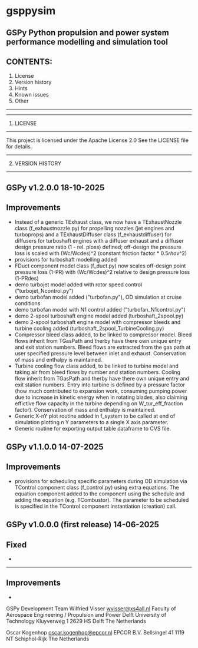 # gsppysim
GSPy Python propulsion and power system performance modelling and simulation tool
--------------------------------------------------------------------------------
CONTENTS:
---------------------------------
1. License
2. Version history
3. Hints
4. Known issues
5. Other
---------------------------------

********************************************************************************
1. LICENSE
********************************************************************************

This project is licensed under the Apache License 2.0
See the LICENSE file for details.

********************************************************************************
2. VERSION HISTORY
********************************************************************************
GSPy v1.2.0.0                                                         18-10-2025
--------------------------------------------------------------------------------
Improvements
--------------------------------------------------------------------------------
* Instead of a generic TExhaust class, we now have a TExhaustNozzle class
  (f_exhaustnozzle.py) for propelling nozzles (jet engines and turboprops)
  and a TExhaustDiffuser class
  (f_exhaustdiffuser) for diffusers for turboshaft engines with a diffuser
  exhaust and a diffuser design pressure ratio (1 - rel. ploss) defined;
  off-design the pressure loss is scaled with (Wc/Wcdes)^2 (constant friction
  factor * 0.5*rho*v^2)
* provisions for turboshaft modelling  added
* FDuct component model class (f_duct.py) now scales off-design point
  pressure loss (1-PR) with (Wc/Wcdes)^2 relative to design pressure loss
  (1-PRdes)
* demo turbojet model added with rotor speed control ("turbojet_Ncontrol.py")
* demo turbofan model added ("turbofan.py"), OD simulation at cruise
  conditions
* demo turbofan model with N1 control added ("turbofan_N1control.py")
* demo 2-spool turboshaft engine model added (turboshaft_2spool.py)
* demo 2-spool turboshaft engine model with compressor bleeds and
  turbine cooling added (turboshaft_2spool_TurbineCooling.py)
* Compressor bleed class added, to be linked to compressor model. Bleed flows
  inherit from TGasPath and therby have there own unique entry and exit
  station numbers. Bleed flows are extracted from the gas path at user
  specified pressure level between inlet and exhaust. Conservation of mass
  and enthalpy is maintained.
* Turbine cooling flow class added, to be linked to turbine model and taking
  air from bleed flows by number and station numbers. Cooling flow
  inherit from TGasPath and therby have there own unique entry and exit
  station numbers. Entry into turbine is defined by a pressure factor (how
  much contributed to expansion work, consuming pumping power due to
  increase in kinetic energy when in rotating blades, also claiming effictive
  flow capacity in the turbine depending on W_tur_eff_fraction factor).
  Conservation of mass and enthalpy is maintained.
* Generic X-nY plot routine added in f_system to be called at end of simulation
  plotting n Y parameters to a single X axis parameter.
* Generic routine for exporting output table dataframe to CVS file.

GSPy v1.1.0.0                                                         14-07-2025
--------------------------------------------------------------------------------
Improvements
--------------------------------------------------------------------------------
* provisions for scheduling specific parameters during OD simulation
  via TControl component class (f_control.py) using extra equations. The
  equation component added to the component using the schedule and adding the
  equation (e.g. TCombustor). The parameter to be scheduled is specified in the
  TControl component instantiation (creation) call.

GSPy v1.0.0.0        (first release)                                  14-06-2025
--------------------------------------------------------------------------------
Fixed
--------------------------------------------------------------------------------
*

--------------------------------------------------------------------------------
Improvements
--------------------------------------------------------------------------------
*

GSPy Development Team
Wilfried Visser
wvisser@xs4all.nl
Faculty of Aerospace Engineering / Propulsion and Power
Delft University of Technology
Kluyverweg 1
2629 HS Delft
The Netherlands

Oscar Kogenhop
oscar.kogenhop@epcor.nl
EPCOR B.V.
Bellsingel 41
1119 NT Schiphol-Rijk
The Netherlands

